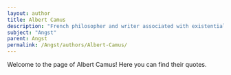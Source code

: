 ```yaml
---
layout: author
title: Albert Camus
description: "French philosopher and writer associated with existentialism and absurdism, who delved into the human experience of angst in a world devoid of meaning."
subject: "Angst"
parent: Angst
permalink: /Angst/authors/Albert-Camus/
---
```


Welcome to the page of Albert Camus! Here you can find their quotes.
